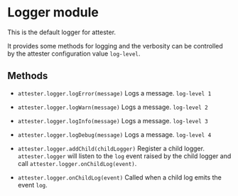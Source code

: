 # Logger module

This is the default logger for attester.

It provides some methods for logging and the verbosity can be controlled by the attester configuration value `log-level`.

## Methods

- `attester.logger.logError(message)` Logs a message. `log-level 1`
- `attester.logger.logWarn(message)` Logs a message. `log-level 2`
- `attester.logger.logInfo(message)` Logs a message. `log-level 3`
- `attester.logger.logDebug(message)` Logs a message. `log-level 4`

- `attester.logger.addChild(childLogger)` Register a child logger. `attester.logger` will listen to the `log` event raised by the child logger and call `attester.logger.onChildLog(event)`.
- `attester.logger.onChildLog(event)` Called when a child log emits the event `log`.
